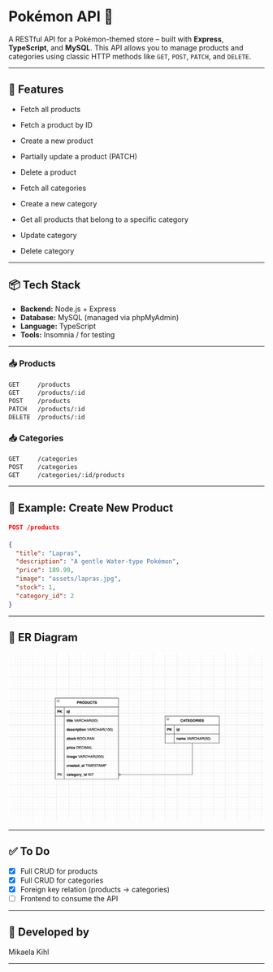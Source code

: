 
# Pokémon API 🧩

A RESTful API for a Pokémon-themed store – built with **Express**, **TypeScript**, and **MySQL**. This API allows you to manage products and categories using classic HTTP methods like `GET`, `POST`, `PATCH`, and `DELETE`.

---

## 🚀 Features

- Fetch all products
- Fetch a product by ID
- Create a new product
- Partially update a product (PATCH)
- Delete a product

- Fetch all categories
- Create a new category
- Get all products that belong to a specific category
- Update category
- Delete category

---

## 📦 Tech Stack

- **Backend:** Node.js + Express
- **Database:** MySQL (managed via phpMyAdmin)
- **Language:** TypeScript
- **Tools:** Insomnia / for testing

---


### 📥 Products

```http
GET     /products
GET     /products/:id
POST    /products
PATCH   /products/:id
DELETE  /products/:id
```

### 📥 Categories

```http
GET     /categories
POST    /categories
GET     /categories/:id/products
```

---

## 🧪 Example: Create New Product

```json
POST /products

{
  "title": "Lapras",
  "description": "A gentle Water-type Pokémon",
  "price": 189.99,
  "image": "assets/lapras.jpg",
  "stock": 1,
  "category_id": 2
}
```

---

## 📸 ER Diagram

![](assets/er-diagram-sql/ERdiagram-api-development.png)

---

## ✅ To Do

- [x] Full CRUD for products
- [x] Full CRUD for categories
- [x] Foreign key relation (products → categories)
- [ ] Frontend to consume the API

---

## 🧠 Developed by

Mikaela Kihl

---

